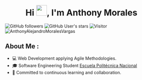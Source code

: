 <h1 align="center">Hi <img src="https://media.giphy.com/media/hvRJCLFzcasrR4ia7z/giphy.gif" width="35">, I'm Anthony Morales</h1>

![GitHub followers](https://img.shields.io/github/followers/AnthonyAlejandroMoralesVargas?style=social) ![GitHub User's stars](https://img.shields.io/github/stars/AnthonyAlejandroMoralesVargas?style=social) ![Visitor](https://visitor-badge.laobi.icu/badge?page_id=AnthonyAlejandroMoralesVargas.repoName) <img src="https://komarev.com/ghpvc/?username=AnthonyAlejandroMoralesVargas" alt="AnthonyAlejandroMoralesVargas" />

## About Me :

- 💻 Web Development applying Agile Methodologies.
- 🎓 Software Engineering Student [Escuela Politécnica Nacional](https://webhistorico.epn.edu.ec/)
- 🧠 Committed to continuous learning and collaboration.

<br>
